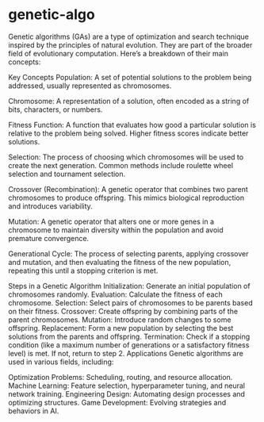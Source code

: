 # genetic-algo
Genetic algorithms (GAs) are a type of optimization and search technique inspired by the principles of natural evolution. They are part of the broader field of evolutionary computation. Here’s a breakdown of their main concepts:

Key Concepts
Population: A set of potential solutions to the problem being addressed, usually represented as chromosomes.

Chromosome: A representation of a solution, often encoded as a string of bits, characters, or numbers.

Fitness Function: A function that evaluates how good a particular solution is relative to the problem being solved. Higher fitness scores indicate better solutions.

Selection: The process of choosing which chromosomes will be used to create the next generation. Common methods include roulette wheel selection and tournament selection.

Crossover (Recombination): A genetic operator that combines two parent chromosomes to produce offspring. This mimics biological reproduction and introduces variability.

Mutation: A genetic operator that alters one or more genes in a chromosome to maintain diversity within the population and avoid premature convergence.

Generational Cycle: The process of selecting parents, applying crossover and mutation, and then evaluating the fitness of the new population, repeating this until a stopping criterion is met.

Steps in a Genetic Algorithm
Initialization: Generate an initial population of chromosomes randomly.
Evaluation: Calculate the fitness of each chromosome.
Selection: Select pairs of chromosomes to be parents based on their fitness.
Crossover: Create offspring by combining parts of the parent chromosomes.
Mutation: Introduce random changes to some offspring.
Replacement: Form a new population by selecting the best solutions from the parents and offspring.
Termination: Check if a stopping condition (like a maximum number of generations or a satisfactory fitness level) is met. If not, return to step 2.
Applications
Genetic algorithms are used in various fields, including:

Optimization Problems: Scheduling, routing, and resource allocation.
Machine Learning: Feature selection, hyperparameter tuning, and neural network training.
Engineering Design: Automating design processes and optimizing structures.
Game Development: Evolving strategies and behaviors in AI.

